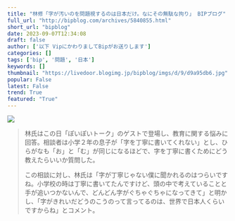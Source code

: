 ```yaml
---
title: "林修「字が汚いのを問題視するのは日本だけ。なにその無駄な拘り」 BIPブログ"
full_url: "http://bipblog.com/archives/5840855.html"
short_url: "bipblog"
date: 2023-09-07T12:34:08
draft: false
author: ['以下 VipにかわりましてBipがお送りします']
categories: []
tags: ['bip', '問題', '日本']
keywords: []
thumbnail: "https://livedoor.blogimg.jp/bipblog/imgs/d/9/d9a95db6.jpg"
popular: False
latest: False
trend: True
featured: "True"
---
```


![](https://livedoor.blogimg.jp/bipblog/imgs/d/9/d9a95db6.jpg)

<blockquote><p class='ent_body_p ent_kyocho '> 林氏はこの日「ぽいぽいトーク」のゲストで登場し、教育に関する悩みに回答。相談者は小学２年の息子が「字を丁寧に書いてくれない」とし、ひらがなも「お」と「む」が同じになるほどで、字を丁寧に書くためにどう教えたらいいか質問した。</p> <p class='ent_body_p ent_kyocho'> この相談に対し、林氏は「字が丁寧じゃない僕に聞かれるのはつらいですね。小学校の時は丁寧に書いてたんですけど、頭の中で考えていることと手が追いつかないんで、どんどん字がぐちゃぐちゃになってきて」と明かし、「字がきれいだどうのこうのって言ってるのは、世界で日本人くらいですからね」とコメント。 </p></blockquote>
